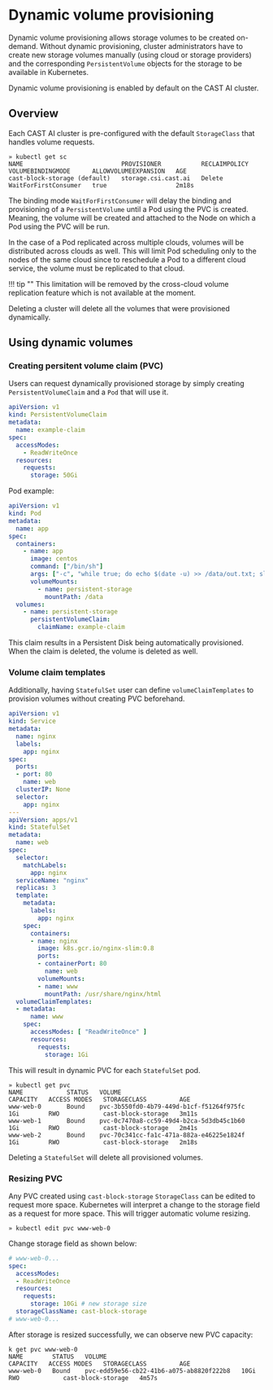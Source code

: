 # Dynamic volume provisioning

Dynamic volume provisioning allows storage volumes to be created on-demand.
Without dynamic provisioning, cluster administrators have to create new storage volumes manually (using cloud or storage
providers) and the corresponding `PersistentVolume` objects for the storage to be available in Kubernetes.

Dynamic volume provisioning is enabled by default on the CAST AI cluster.

## Overview

Each CAST AI cluster is pre-configured with the default `StorageClass` that handles volume requests.

```shell
» kubectl get sc
NAME                           PROVISIONER           RECLAIMPOLICY   VOLUMEBINDINGMODE      ALLOWVOLUMEEXPANSION   AGE
cast-block-storage (default)   storage.csi.cast.ai   Delete          WaitForFirstConsumer   true                   2m18s
```

The binding mode `WaitForFirstConsumer` will delay the binding and provisioning of a `PersistentVolume` until a Pod
using the PVC is created. Meaning, the volume will be created and attached to the Node on which a Pod using the PVC will
be run.

In the case of a Pod replicated across multiple clouds, volumes will be distributed across clouds as well.
This will limit Pod scheduling only to the nodes of the same cloud since to reschedule a Pod to a different cloud
service, the volume must be replicated to that cloud.

!!! tip ""
    This limitation will be removed by the cross-cloud volume replication feature which is not available at the moment.

Deleting a cluster will delete all the volumes that were provisioned dynamically.

## Using dynamic volumes

### Creating persitent volume claim (PVC)

Users can request dynamically provisioned storage by simply creating `PersistentVolumeClaim` and a `Pod` that will
use it.

```yaml
apiVersion: v1
kind: PersistentVolumeClaim
metadata:
  name: example-claim
spec:
  accessModes:
    - ReadWriteOnce
  resources:
    requests:
      storage: 50Gi

```

Pod example:

```yaml
apiVersion: v1
kind: Pod
metadata:
  name: app
spec:
  containers:
    - name: app
      image: centos
      command: ["/bin/sh"]
      args: ["-c", "while true; do echo $(date -u) >> /data/out.txt; sleep 5; done"]
      volumeMounts:
        - name: persistent-storage
          mountPath: /data
  volumes:
    - name: persistent-storage
      persistentVolumeClaim:
        claimName: example-claim
```

This claim results in a Persistent Disk being automatically provisioned. When the claim is deleted, the volume is
deleted as well.

### Volume claim templates

Additionally, having `StatefulSet` user can define `volumeClaimTemplates` to provision volumes without creating PVC
beforehand.

```yaml
apiVersion: v1
kind: Service
metadata:
  name: nginx
  labels:
    app: nginx
spec:
  ports:
  - port: 80
    name: web
  clusterIP: None
  selector:
    app: nginx
---
apiVersion: apps/v1
kind: StatefulSet
metadata:
  name: web
spec:
  selector:
    matchLabels:
      app: nginx
  serviceName: "nginx"
  replicas: 3
  template:
    metadata:
      labels:
        app: nginx
    spec:
      containers:
      - name: nginx
        image: k8s.gcr.io/nginx-slim:0.8
        ports:
        - containerPort: 80
          name: web
        volumeMounts:
        - name: www
          mountPath: /usr/share/nginx/html
  volumeClaimTemplates:
  - metadata:
      name: www
    spec:
      accessModes: [ "ReadWriteOnce" ]
      resources:
        requests:
          storage: 1Gi
```

This will result in dynamic PVC for each `StatefulSet` pod.

```shell
» kubectl get pvc
NAME            STATUS   VOLUME                                     CAPACITY   ACCESS MODES   STORAGECLASS         AGE
www-web-0       Bound    pvc-3b550fd0-4b79-449d-b1cf-f51264f975fc   1Gi        RWO            cast-block-storage   3m11s
www-web-1       Bound    pvc-0c7470a8-cc59-49d4-b2ca-5d3db45c1b60   1Gi        RWO            cast-block-storage   2m41s
www-web-2       Bound    pvc-70c341cc-fa1c-471a-882a-e46225e1824f   1Gi        RWO            cast-block-storage   2m18s
```

Deleting a `StatefulSet` will delete all provisioned volumes.

### Resizing PVC

Any PVC created using `cast-block-storage` `StorageClass` can be edited to request more space.
Kubernetes will interpret a change to the storage field as a request for more space. This will trigger automatic volume
resizing.

```shell
» kubectl edit pvc www-web-0
```

Change storage field as shown below:

```yaml
# www-web-0...
spec:
  accessModes:
  - ReadWriteOnce
  resources:
    requests:
      storage: 10Gi # new storage size
  storageClassName: cast-block-storage
# www-web-0...
```

After storage is resized successfully, we can observe new PVC capacity:

```shell
k get pvc www-web-0
NAME        STATUS   VOLUME                                     CAPACITY   ACCESS MODES   STORAGECLASS         AGE
www-web-0   Bound    pvc-edd59e56-cb22-41b6-a075-ab8820f222b8   10Gi       RWO            cast-block-storage   4m57s
```

